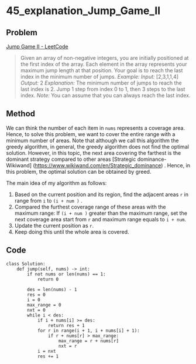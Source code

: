 # 45_explanation_Jump_Game_II 

## Problem 
 [Jump Game II - LeetCode](https://leetcode.com/problems/jump-game-ii/)
> Given an array of non-negative integers, you are initially positioned at the first index of the array.
> Each element in the array represents your maximum jump length at that position.
> Your goal is to reach the last index in the minimum number of jumps.
> *Example:*
> *Input:* [2,3,1,1,4]
> *Output:* 2
> *Explanation:* The minimum number of jumps to reach the last index is 2.
>     Jump 1 step from index 0 to 1, then 3 steps to the last index.
> *Note:*
> You can assume that you can always reach the last index.

## Method

We can think the number of each item in `nums` represents a coverage area. Hence, to solve this problem, we want to cover the entire range with a minimum number of areas.  Note that although we call this algorithm the greedy algorithm, in general, the greedy algorithm does not find the optimal solution. However, in this topic, the next area covering the farthest is the dominant strategy compared to other areas [Strategic dominance-Wikiwand] (https://www.wikiwand.com/en/Strategic_dominance) . Hence, in this problem, the optimal solution can be obtained by greed.

The main idea of my algorithm as follows:

1. Based on the current position and its region, find the adjacent areas `r` in range from  `i`  to  `(i + num )` .
2. Compared the furthest coverage range of these areas with the maximum range: If  `(i + num )`  greater than the maximum range, set the next coverage area start from  `r` and maximum range equals to `i + num`.
3. Update the current position as `r`.
4. Keep doing this until the whole area is covered.

## Code

```
class Solution:
    def jump(self, nums) -> int:
        if not nums or len(nums) == 1:
            return 0

        des = len(nums) - 1
        res = 0
        i = 0
        max_range = 0
        nxt = 0
        while i < des:
            if i + nums[i] >= des:
                return res + 1
            for r in range(i + 1, i + nums[i] + 1):
                if r + nums[r] > max_range:
                    max_range = r + nums[r]
                    nxt = r
            i = nxt
            res += 1
```
